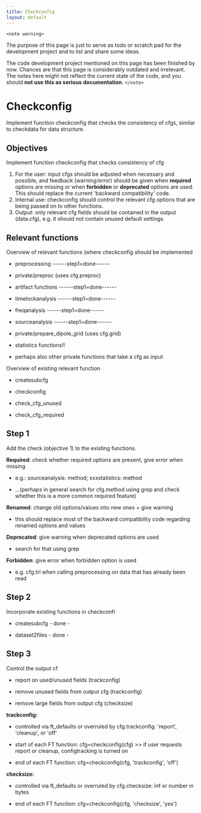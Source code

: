 ```yaml
---
title: Checkconfig
layout: default
---
```


`<note warning>`

The purpose of this page is just to serve as todo or scratch pad for the development project and to list and share some ideas. 

The code development project mentioned on this page has been finished by now. Chances are that this page is considerably outdated and irrelevant. The notes here might not reflect the current state of the code, and you should **not use this as serious documentation**.
`</note>`

# Checkconfig

Implement function checkconfig that checks the consistency of cfgs, similar to checkdata for data structure.

## Objectives

Implement function checkconfig that checks consistency of cfg
 1.  For the user: input cfgs should be adjusted when necessary and possible, and feedback (warning/error) should be given when **required** options are missing or when **forbidden** or **deprecated** options are used. This should replace the current 'backward compatibility' code.
 2.  Internal use: checkconfig should control the relevant cfg options that are being passed on to other functions.
 3.  Output: only relevant cfg fields should be contained in the output (data.cfg), e.g. it should not contain unused default settings.

## Relevant functions

Overview of relevant functions (where checkconfig should be implemented

*  preprocessing ------step1=done------

*  private/preproc (uses cfg.preproc)

*  artifact functions ------step1=done------

*  timelockanalysis ------step1=done------

*  freqanalysis ------step1=done------

*  sourceanalysis ------step1=done------

*  private/prepare_dipole_grid (uses cfg.grid)

*  statistics functions!!

*  perhaps also other private functions that take a cfg as input

Overview of existing relevant function

*  createsubcfg

*  checkconfig

*  check_cfg_unused

*  check_cfg_required

## Step 1

Add the check (objective 1) to the existing functions.

**Required**: check whether required options are present, give error when missing

*  e.g.: sourceanalysis: method; xxxstatistics: method

*  ...(perhaps in general search for cfg.method using grep and check whether this is a more common required feature)

**Renamed**: change old options/values into new ones + give warning

*  this should replace most of the backward compatibility code regarding renamed options and values

**Deprecated**: give warning when deprecated options are used

*  search for that using grep

**Forbidden**: give error when forbidden option is used

*  e.g. cfg.trl when calling preprocessing on data that has already been read

## Step 2

Incorporate existing functions in checkconfi

*  createsubcfg - done -

*  dataset2files - done -

## Step 3

Control the output cf

*  report on used/unused fields (trackconfig)

*  remove unused fields from output cfg (trackconfig)

*  remove large fields from output cfg (checksize)

**trackconfig:**

*  controlled via ft_defaults or overruled by cfg.trackconfig: 'report', 'cleanup', or 'off'

*  start of each FT function: cfg=checkconfig(cfg) >> if user requests report or cleanup, configtracking is turned on

*  end of each FT function: cfg=checkconfig(cfg, 'trackconfig', 'off')

**checksize:**

*  controlled via ft_defaults or overruled by cfg.checksize: inf or number in bytes

*  end of each FT function: cfg=checkconfig(cfg, 'checksize', 'yes')

